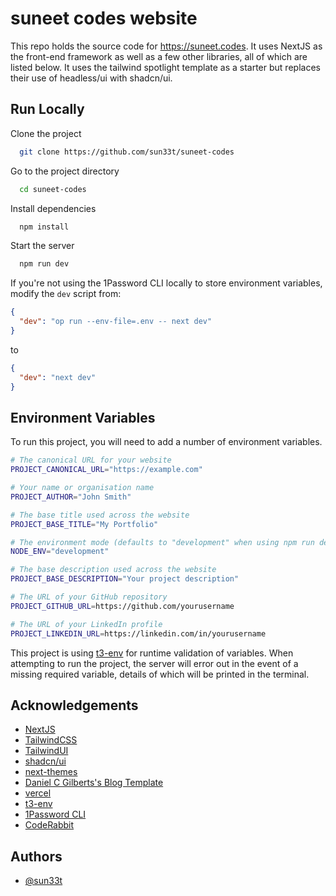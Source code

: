 # suneet codes website

This repo holds the source code for https://suneet.codes. It uses NextJS as the front-end framework as well as a few other libraries, all of which are listed below. It uses the tailwind spotlight template as a starter but replaces their use of headless/ui with shadcn/ui.

## Run Locally

Clone the project

```bash
  git clone https://github.com/sun33t/suneet-codes
```

Go to the project directory

```bash
  cd suneet-codes
```

Install dependencies

```bash
  npm install
```

Start the server

```bash
  npm run dev
```

If you're not using the 1Password CLI locally to store environment variables, modify the `dev` script from:

```json
{
  "dev": "op run --env-file=.env -- next dev"
}
```

to

```json
{
  "dev": "next dev"
}
```

## Environment Variables

To run this project, you will need to add a number of environment variables.

```bash
# The canonical URL for your website
PROJECT_CANONICAL_URL="https://example.com"

# Your name or organisation name
PROJECT_AUTHOR="John Smith"

# The base title used across the website
PROJECT_BASE_TITLE="My Portfolio"

# The environment mode (defaults to "development" when using npm run dev)
NODE_ENV="development"

# The base description used across the website
PROJECT_BASE_DESCRIPTION="Your project description"

# The URL of your GitHub repository
PROJECT_GITHUB_URL=https://github.com/yourusername

# The URL of your LinkedIn profile
PROJECT_LINKEDIN_URL=https://linkedin.com/in/yourusername
```

This project is using [t3-env](https://github.com/t3-oss/t3-env) for runtime validation of variables. When attempting to run the project, the server will error out in the event of a missing required variable, details of which will be printed in the terminal.

## Acknowledgements

- [NextJS](https://nextjs.org/)
- [TailwindCSS](https://tailwindcss.com)
- [TailwindUI](https://tailwindui.com)
- [shadcn/ui](https://ui.shadcn.com/)
- [next-themes](https://github.com/pacocoursey/next-themes)
- [Daniel C Gilberts's Blog Template](https://github.com/danielcgilibert/blog-template)
- [vercel](https://vercel.com/)
- [t3-env](https://github.com/t3-oss/t3-env)
- [1Password CLI](https://developer.1password.com/docs/cli/secret-references/)
- [CodeRabbit](https://coderabbit.ai)

## Authors

- [@sun33t](https://www.github.com/sun33t)
